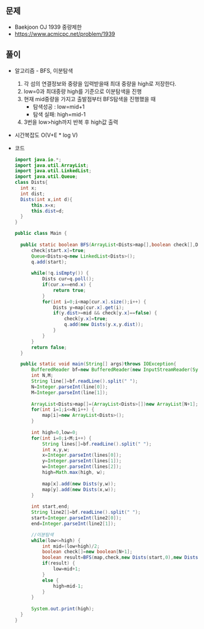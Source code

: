 문제
-----

+ Baekjoon OJ 1939 중량제한
+ https://www.acmicpc.net/problem/1939

풀이 
------

+ 알고리즘 - BFS, 이분탐색

  1. 각 섬의 연결정보와 중량을 입력받을때 최대 중량을 high로 저장한다.
  2. low=0과 최대중량 high를 기준으로 이분탐색을 진행
  3. 현재 mid중량을 가지고 출발점부터 BFS탐색을 진행했을 때 
     - 탐색성공 : low=mid+1
     - 탐색 실패: high=mid-1
  4. 3번을 low>high까지 반복 후 high값 출력



+ 시간복잡도 O(V+E * log V)



+ 코드

  ``` java
  import java.io.*;
  import java.util.ArrayList;
  import java.util.LinkedList;
  import java.util.Queue;
  class Dists{
  	int x;
  	int dist;
  	Dists(int x,int d){
  		this.x=x;
  		this.dist=d;
  	}
  }
  
  public class Main {
  	
  	public static boolean BFS(ArrayList<Dists>map[],boolean check[],Dists start,Dists end,int mid) {
  		check[start.x]=true;
  		Queue<Dists>q=new LinkedList<Dists>();
  		q.add(start);
  		
  		while(!q.isEmpty()) {
  			Dists cur=q.poll();
  			if(cur.x==end.x) {
  				return true;
  			}
  			for(int i=0;i<map[cur.x].size();i++) {
  				Dists y=map[cur.x].get(i);
  				if(y.dist>=mid && check[y.x]==false) {
  					check[y.x]=true;
  					q.add(new Dists(y.x,y.dist));
  				}
  			}
  		}
  		return false;
  	}
  
  	public static void main(String[] args)throws IOException{
  		BufferedReader bf=new BufferedReader(new InputStreamReader(System.in));
  		int N,M;
  		String line[]=bf.readLine().split(" ");
  		N=Integer.parseInt(line[0]);
  		M=Integer.parseInt(line[1]);
  		
  		ArrayList<Dists>map[]=(ArrayList<Dists>[])new ArrayList[N+1];
  		for(int i=1;i<=N;i++) {
  			map[i]=new ArrayList<Dists>();
  		}
  		
  		int high=0,low=0;
  		for(int i=0;i<M;i++) {
  			String lines[]=bf.readLine().split(" ");
  			int x,y,w;
  			x=Integer.parseInt(lines[0]);
  			y=Integer.parseInt(lines[1]);
  			w=Integer.parseInt(lines[2]);
  			high=Math.max(high, w);
  			
  			map[x].add(new Dists(y,w));
  			map[y].add(new Dists(x,w));
  		}
  		
  		int start,end;
  		String line2[]=bf.readLine().split(" ");
  		start=Integer.parseInt(line2[0]);
  		end=Integer.parseInt(line2[1]);
  
  		//이분탐색
  		while(low<=high) {
  			int mid=(low+high)/2;
  			boolean check[]=new boolean[N+1];
  			boolean result=BFS(map,check,new Dists(start,0),new Dists(end,0),mid);
  			if(result) {
  				low=mid+1;
  			}
  			else {
  				high=mid-1;
  			}
  		}
  		
  		System.out.print(high);
  	}
  }
  
  ```
